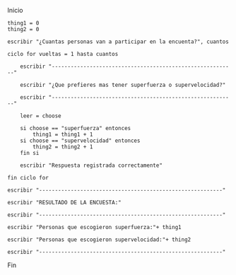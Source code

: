 Inicio

    thing1 = 0
    thing2 = 0

    escribir "¿Cuantas personas van a participar en la encuenta?", cuantos

    ciclo for vueltas = 1 hasta cuantos

        escribir "----------------------------------------------------------"

        escribir "¿Que prefieres mas tener superfuerza o supervelocidad?"

        escribir "----------------------------------------------------------"

        leer = choose

        si choose == "superfuerza" entonces
            thing1 = thing1 + 1
        si choose == "supervelocidad" entonces
            thing2 = thing2 + 1
        fin si

        escribir "Respuesta registrada correctamente"

    fin ciclo for

    escribir "----------------------------------------------------------"

    escribir "RESULTADO DE LA ENCUESTA:"

    escribir "----------------------------------------------------------"

    escribir "Personas que escogieron superfuerza:"+ thing1

    escribir "Personas que escogieron supervelocidad:"+ thing2

    escribir "----------------------------------------------------------"

Fin